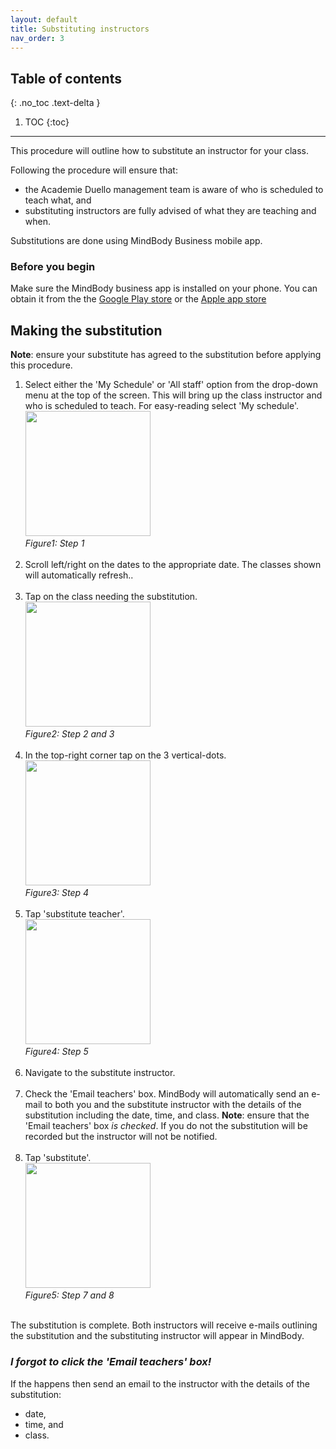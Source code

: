 ```yaml
---
layout: default
title: Substituting instructors 
nav_order: 3
---
```

## Table of contents
{: .no_toc .text-delta }

1. TOC
{:toc}

---
This procedure will outline how to substitute an instructor for your class. 

Following the procedure will ensure that:
- the Academie Duello management team is aware of who is scheduled to teach what, and
- substituting instructors are fully advised of what they are teaching and when.

Substitutions are done using MindBody Business mobile app.

### Before you begin
Make sure the MindBody business app is installed on your phone.
You can obtain it from the the [Google Play store](https://play.google.com/store/apps/details?id=com.mindbodyonline.express&hl=en) or the [Apple app store](https://apps.apple.com/us/app/mindbody-business/id599125654)

## Making the substitution

**Note**: ensure your substitute has agreed to the substitution before applying this procedure.

1. Select either the 'My Schedule' or 'All staff'  option from the drop-down menu at the top of the screen.
This will bring up the class instructor and who is scheduled to teach. For easy-reading select 'My schedule'. <br>
[<img src="http://github.com/clintonbf/Lynns-and-Clints-doc-project/blob/gh-pages/assets/images/coverage-1.png?raw=true" width="200" height="200" />](http://github.com/clintonbf/Lynns-and-Clints-doc-project/blob/gh-pages/assets/images/coverage-1.png)
<br><em>Figure1: Step 1</em><br><br>
2. Scroll left/right on the dates to the appropriate date.
The classes shown will automatically refresh.. <br><br>
3. Tap on the class needing the substitution. <br>
[<img src="http://github.com/clintonbf/Lynns-and-Clints-doc-project/blob/gh-pages/assets/images/coverage-2-and-3.png?raw=true" width="200" height="200" />](http://github.com/clintonbf/Lynns-and-Clints-doc-project/blob/gh-pages/assets/images/coverage-2-and-3.png)
<br><em>Figure2: Step 2 and 3</em><br><br>
4. In the top-right corner tap on the 3 vertical-dots. <br>
[<img src="http://github.com/clintonbf/Lynns-and-Clints-doc-project/blob/gh-pages/assets/images/coverage-4.png?raw=true" width="200" height="200" />](http://github.com/clintonbf/Lynns-and-Clints-doc-project/blob/gh-pages/assets/images/coverage-4.png)
<br><em>Figure3: Step 4</em><br><br>
5. Tap 'substitute teacher'. <br>
[<img src="http://github.com/clintonbf/Lynns-and-Clints-doc-project/blob/gh-pages/assets/images/coverage-5.png?raw=true" width="200" height="200" />](http://github.com/clintonbf/Lynns-and-Clints-doc-project/blob/gh-pages/assets/images/coverage-5.png)
<br><em>Figure4: Step 5</em><br><br>
6. Navigate to the substitute instructor. <br><br>
7. Check the 'Email teachers' box.
MindBody will automatically send an e-mail to both you and the substitute instructor with the details of the substitution
including the date, time, and class.
**Note**: ensure that the 'Email teachers' box _is checked_. If you do not the substitution will be recorded but the instructor will not be notified.<br><br>
8. Tap 'substitute'. <br>
[<img src="http://github.com/clintonbf/Lynns-and-Clints-doc-project/blob/gh-pages/assets/images/coverage-7-8.png?raw=true" width="200" height="200" />](http://github.com/clintonbf/Lynns-and-Clints-doc-project/blob/gh-pages/assets/images/coverage-7-8.png)
<br><em>Figure5: Step 7 and 8</em><br><br>

The substitution is complete. Both instructors will receive e-mails outlining the substitution and the substituting instructor will appear in MindBody. 

### _I forgot to click the 'Email teachers' box!_

If the happens then send an email to the instructor with the details of the substitution:
- date,
- time, and
- class.


